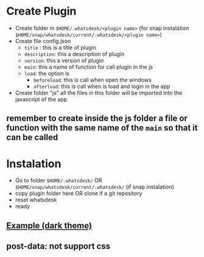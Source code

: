 # Create Plugin

+ Create folder in `$HOME/.whatsdesk/<plugin name>` (for snap instalation `$HOME/snap/whatsdesk/current/.whatsdesk/<plugin name>`)
+ Create file config.json
    - `title` : this is a title of plugin
    - `description`: this a description of plugin
    - `version`: this a version of plugin
    - `main`: this a name of function for call plugin in the js
    - `load`: the option is 
        - `beforeload`: this is call when open the windows
        - `afterload`: this is call when is load and login in the app 
+ Create folder "js" all the files in this folder will be imported into the javascript of the app

## remember to create inside the js folder a file or function with the same name of the `main` so that it can be called

# Instalation 

+ Go to folder `$HOME/.whatsdesk/` OR `$HOME/snap/whatsdesk/current/.whatsdesk/` (if snap instalation)
+ copy plugin folder here OR clone if a git repository 
+ reset whatsdesk
+ ready


## [Example (dark theme)](https://gitlab.com/zerkc/dark-theme-whatsdesk "Dark theme")

## post-data: not support css